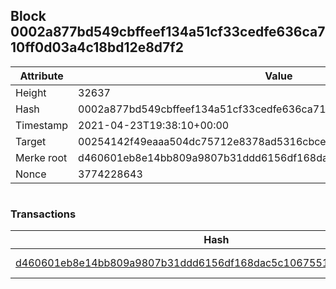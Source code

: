 ## Block 0002a877bd549cbffeef134a51cf33cedfe636ca710ff0d03a4c18bd12e8d7f2

Attribute | Value
--- | ---
Height | 32637
Hash | 0002a877bd549cbffeef134a51cf33cedfe636ca710ff0d03a4c18bd12e8d7f2
Timestamp | 2021-04-23T19:38:10+00:00
Target | 00254142f49eaaa504dc75712e8378ad5316cbcead634704b3734b6271167cc4
Merke root | d460601eb8e14bb809a9807b31ddd6156df168dac5c10675515ad703d565c424
Nonce | 3774228643

```

```

### Transactions

Hash | Amount
--- | ---
[d460601eb8e14bb809a9807b31ddd6156df168dac5c10675515ad703d565c424](d460601eb8e14bb809a9807b31ddd6156df168dac5c10675515ad703d565c424.md) | 10.00000000 SKEPTI 
